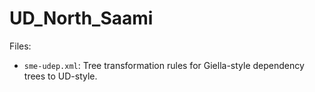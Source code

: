 # UD_North_Saami

Files:

* `sme-udep.xml`: Tree transformation rules for Giella-style dependency trees to UD-style.

